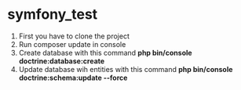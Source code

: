 # symfony_test
1. First you have to clone the project
2. Run composer update in console
3. Create database with this command <b>php bin/console doctrine:database:create</b>
4. Update database wih entities with this command <b>php bin/console doctrine:schema:update --force</b>
